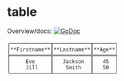 # table

Overview/docs: [![GoDoc](https://godoc.org/github.com/splace/table?status.svg)](https://godoc.org/github.com/splace/table)


    ╭─────────────╥────────────╥───────╮
    │**Firstname**║**Lastname**║**Age**│
    ╞═════════════╬════════════╬═══════╡
    │     Eve     ║   Jackson  ║   45  │
    │     Jill    ║    Smith   ║   50  │
    ╰─────────────╨────────────╨───────╯
